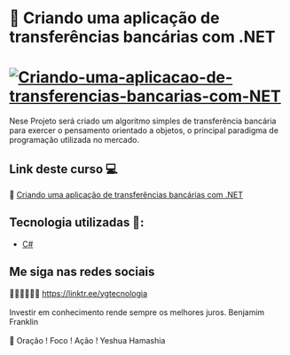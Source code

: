 # 🤙  Criando uma aplicação de transferências bancárias com .NET

<h1>
    <a href="https://certificates.digitalinnovation.one/5DA2F7EA">
        <img src="https://i.ibb.co/6ZsZhcw/Criando-uma-aplica-o-de-transfer-ncias-banc-rias-com-NET.jpg" alt="Criando-uma-aplicacao-de-transferencias-bancarias-com-NET" border="0">
    </a>
</h1>

Nese Projeto será criado um algoritmo simples de transferência bancária para exercer o pensamento orientado a objetos, o principal paradigma de programação utilizada no mercado. 

## Link deste curso  💻

 🎯 <a href="https://digitalinnovation.one/sign-up?redirect=/labs&ref=certificate/4360ED76" target="_blank">Criando uma aplicação de transferências bancárias com .NET</a>

## Tecnologia utilizadas 🚀:

* <a href="https://docs.microsoft.com/pt-br/dotnet/csharp/">C#</a>

## Me siga nas redes sociais

🧑🏼‍💻👩🏼‍💻 https://linktr.ee/ygtecnologia 
<br>
<br> 
Investir em conhecimento rende sempre os melhores juros. Benjamim Franklin
<br>
<br> 
🙏 Oração ! Foco ! Ação ! Yeshua Hamashia
